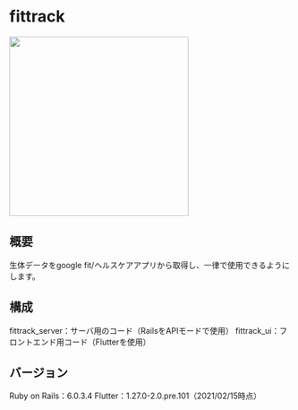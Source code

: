 # fittrack
<img src="https://user-images.githubusercontent.com/73813855/120306022-636c5500-c30c-11eb-99c6-6577ed586ca7.gif" width="320">

## 概要
生体データをgoogle fit/ヘルスケアアプリから取得し、一律で使用できるようにします。

## 構成
fittrack_server：サーバ用のコード（RailsをAPIモードで使用）
fittrack_ui：フロントエンド用コード（Flutterを使用）

## バージョン
Ruby on Rails：6.0.3.4
Flutter：1.27.0-2.0.pre.101（2021/02/15時点）
